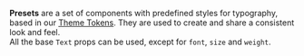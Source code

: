**Presets** are a set of components with predefined styles for typography, based in our [Theme Tokens](./?path=/docs/theme-typography--docs). They are used to create and share a consistent look and feel.<br> All the base `Text` props can be used, except for `font`, `size` and `weight`.
